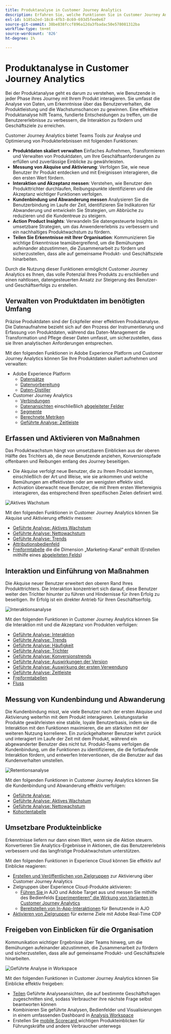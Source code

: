 ```yaml
---
title: Produktanalyse in Customer Journey Analytics
description: Erfahren Sie, welche Funktionen Sie in Customer Journey Analytics verwenden können, um Produktanalysen effektiv durchzuführen.
exl-id: b185a2ed-18c8-4fb3-8c69-693d5fee0e67
source-git-commit: 38be838fccf896a12da3fbadac50e578081312ba
workflow-type: tm+mt
source-wordcount: '826'
ht-degree: 1%

---
```


# Produktanalyse in Customer Journey Analytics

Bei der Produktanalyse geht es darum zu verstehen, wie Benutzende in jeder Phase ihres Journey mit Ihrem Produkt interagieren. Sie umfasst die Analyse von Daten, um Erkenntnisse über das Benutzerverhalten, die Produktleistung und die Wachstumschancen zu gewinnen. Eine effektive Produktanalyse hilft Teams, fundierte Entscheidungen zu treffen, um die Benutzererlebnisse zu verbessern, die Interaktion zu fördern und Geschäftsziele zu erreichen.

Customer Journey Analytics bietet Teams Tools zur Analyse und Optimierung von Produkterlebnissen mit folgenden Funktionen:

* **Produktdaten skaliert verwalten** Einfaches Aufnehmen, Transformieren und Verwalten von Produktdaten, um Ihre Geschäftsanforderungen zu erfüllen und zuverlässige Einblicke zu gewährleisten.
* **Messung von Akquise und Aktivierung**: Verfolgen Sie, wie neue Benutzer Ihr Produkt entdecken und mit Ereignissen interagieren, die den ersten Wert fördern.
* **Interaktion und Akzeptanz messen**: Verstehen, wie Benutzer den Produkttrichter durchlaufen, Reibungspunkte identifizieren und die Akzeptanz wichtiger Funktionen verfolgen.
* **Kundenbindung und Abwanderung messen** Analysieren Sie die Benutzerbindung im Laufe der Zeit, identifizieren Sie Indikatoren für Abwanderung und entwickeln Sie Strategien, um Abbrüche zu reduzieren und die Kundentreue zu steigern.
* **Action Product Insights**: Verwandeln Sie datengesteuerte Insights in umsetzbare Strategien, um das Anwendererlebnis zu verbessern und ein nachhaltiges Produktwachstum zu fördern.
* **Teilen Sie Erkenntnisse mit Ihrer Organisation**: Kommunizieren Sie wichtige Erkenntnisse teamübergreifend, um die Bemühungen aufeinander abzustimmen, die Zusammenarbeit zu fördern und sicherzustellen, dass alle auf gemeinsame Produkt- und Geschäftsziele hinarbeiten.

Durch die Nutzung dieser Funktionen ermöglicht Customer Journey Analytics es Ihnen, das volle Potenzial Ihres Produkts zu erschließen und einen nahtlosen, datengesteuerten Ansatz zur Steigerung des Benutzer- und Geschäftserfolgs zu erstellen.

## Verwalten von Produktdaten im benötigten Umfang

Präzise Produktdaten sind der Eckpfeiler einer effektiven Produktanalyse. Die Datenaufnahme bezieht sich auf den Prozess der Instrumentierung und Erfassung von Produktdaten, während das Daten-Management die Transformation und Pflege dieser Daten umfasst, um sicherzustellen, dass sie Ihren analytischen Anforderungen entsprechen.

Mit den folgenden Funktionen in Adobe Experience Platform und Customer Journey Analytics können Sie Ihre Produktdaten skaliert aufnehmen und verwalten:

* Adobe Experience Platform
   * [Datensätze&#x200B;](https://experienceleague.adobe.com/de/docs/experience-platform/catalog/datasets/overview)
   * [Datenvorbereitung&#x200B;](https://experienceleague.adobe.com/de/docs/experience-platform/data-prep/home)
   * [Daten-Distiller&#x200B;](https://experienceleague.adobe.com/en/docs/experience-platform/query/data-distiller/overview)
* Customer Journey Analytics
   * [Verbindungen&#x200B;](/help/connections/overview.md)
   * [Datenansichten](/help/data-views/data-views.md) einschließlich [abgeleiteter Felder&#x200B;](/help/data-views/derived-fields/derived-fields.md)
   * [Segmente&#x200B;](/help/components/segments/seg-overview.md)
   * [Berechnete Metriken](/help/components/calc-metrics/calc-metr-overview.md)
   * [Geführte Analyse&#x200B;: Zeitleiste&#x200B;](/help/guided-analysis/types/timeline.md)

## Erfassen und Aktivieren von Maßnahmen

Das Produktwachstum hängt von umsetzbaren Einblicken aus der oberen Hälfte des Trichters ab, die neue Benutzende anziehen, Konversionspfade offenbaren und Reibungen entlang des Journey beseitigen.

* Die Akquise verfolgt neue Benutzer, die zu Ihrem Produkt kommen, einschließlich der Art und Weise, wie sie ankommen und welche Bemühungen am effektivsten oder am wenigsten effektiv sind.
* Activation überwacht neue Benutzer, die mit Ihrem ersten Wertereignis interagieren, das entsprechend Ihren spezifischen Zielen definiert wird.

![Aktives Wachstum](/help/guided-analysis/assets/active.png)

Mit den folgenden Funktionen in Customer Journey Analytics können Sie Akquise und Aktivierung effektiv messen:

* [Geführte Analyse&#x200B;: Aktives Wachstum](/help/guided-analysis/types/active-growth.md)
* [Geführte Analyse: Nettowachstum](/help/guided-analysis/types/net-growth.md)
* [Geführte Analyse: Trends](/help/guided-analysis//types/trends.md)
* [Attributionsbedienfeld&#x200B;](/help/analysis-workspace/c-panels/attribution.md)
* [Freiformtabelle](/help/analysis-workspace/c-panels/freeform-panel.md) die die Dimension „Marketing-Kanal“ enthält (Erstellen mithilfe eines [abgeleiteten Felds](/help/data-views/derived-fields/derived-fields.md))

## Interaktion und Einführung von Maßnahmen

Die Akquise neuer Benutzer erweitert den oberen Rand Ihres Produkttrichters. Die Interaktion konzentriert sich darauf, diese Benutzer weiter den Trichter hinunter zu führen und Hindernisse für ihren Erfolg zu beseitigen. Ihr Erfolg ist ein direkter Antrieb für Ihren Geschäftserfolg.

![Interaktionsanalyse](/help/guided-analysis/assets/feature-matrix.png)

Mit den folgenden Funktionen in Customer Journey Analytics können Sie die Interaktion mit und die Akzeptanz von Produkten verfolgen:

* [Geführte Analyse: Interaktion](/help/guided-analysis/types/engagement.md)
* [Geführte Analyse: Trends](/help/guided-analysis/types/trends.md)
* [Geführte Analyse: Häufigkeit](/help/guided-analysis/types/frequency.md)
* [Geführte Analyse: Trichter](/help/guided-analysis/types/funnel.md)
* [Geführte Analyse: Konversionstrends](/help/guided-analysis/types/conversion-trends.md)
* [Geführte Analyse: Auswirkungen der Version](/help/guided-analysis/types/release-impact.md)
* [Geführte Analyse: Auswirkung der ersten Verwendung&#x200B;](/help/guided-analysis/types/first-use-impact.md)
* [Geführte Analyse: Zeitleiste](/help/guided-analysis/types/timeline.md)
* [Freiformtabellen&#x200B;](/help/analysis-workspace/c-panels/freeform-panel.md)
* [Fluss](/help/analysis-workspace/visualizations/c-flow/flow.md)

## Messung von Kundenbindung und Abwanderung

Die Kundenbindung misst, wie viele Benutzer nach der ersten Akquise und Aktivierung weiterhin mit dem Produkt interagieren. Leistungsstarke Produkte gewährleisten eine stabile, loyale Benutzerbasis, indem sie die Interaktion mit den Funktionen maximieren, die am stärksten mit der weiteren Nutzung korrelieren. Ein zurückgehaltener Benutzer kehrt zurück und interagiert im Laufe der Zeit mit dem Produkt, während ein abgewanderter Benutzer dies nicht tut. Produkt-Teams verfolgen die Kundenbindung, um die Funktionen zu identifizieren, die die fortlaufende Interaktion fördern, und entwerfen Interventionen, die die Benutzer auf das Kundenverhalten umstellen.

![Retentionsanalyse](/help/guided-analysis/assets/retention.png)

Mit den folgenden Funktionen in Customer Journey Analytics können Sie die Kundenbindung und Abwanderung effektiv verfolgen:

* [Geführte Analyse: ](/help/guided-analysis/types/retention.md)&#x200B;
* [Geführte Analyse: Aktives Wachstum](/help/guided-analysis/types/active-growth.md)
* [Geführte Analyse: Nettowachstum](/help/guided-analysis/types/net-growth.md)
* [Kohortentabelle&#x200B;](/help/analysis-workspace/visualizations/cohort-table/cohort-analysis.md)

## Umsetzbare Produkteinblicke

Erkenntnisse liefern nur dann einen Wert, wenn sie die Aktion steuern. Konvertieren Sie Analytics-Ergebnisse in Aktionen, die das Benutzererlebnis verbessern und das langfristige Produktwachstum unterstützen.

Mit den folgenden Funktionen in Experience Cloud können Sie effektiv auf Einblicke reagieren:

* [Erstellen und Veröffentlichen von Zielgruppen](/help/components/audiences/publish.md)&#x200B; zur Aktivierung über Customer Journey Analytics
* Zielgruppen über Experience Cloud-Produkte aktivieren:
   * [Führen Sie ](https://experienceleague.adobe.com/de/docs/journey-optimizer/using/content-management/content-experiment/get-started-experiment) in AJO und Adobe Target aus und messen Sie mithilfe des Bedienfelds [Experimentieren“ die Wirkung von Varianten in Customer Journey Analytics](/help/analysis-workspace/c-panels/experimentation.md)
   * [Bereitstellen von In-App-Interaktionen](https://experienceleague.adobe.com/en/docs/journey-optimizer/using/channels/in-app/get-started-in-app) für Benutzende in AJO
* [Aktivieren von Zielgruppen](https://experienceleague.adobe.com/en/docs/experience-platform/destinations/ui/activate/activation-overview) für externe Ziele mit Adobe Real-Time CDP&#x200B;

## Freigeben von Einblicken für die Organisation&#x200B;

Kommunikation wichtiger Ergebnisse über Teams hinweg, um die Bemühungen aufeinander abzustimmen, die Zusammenarbeit zu fördern und sicherzustellen, dass alle auf gemeinsame Produkt- und Geschäftsziele hinarbeiten.

![Geführte Analyse in Workspace](assets/guided-analysis-workspace.png)

Mit den folgenden Funktionen in Customer Journey Analytics können Sie Einblicke effektiv freigeben:

* [Teilen](/help/analysis-workspace/curate-share/share-projects.md) Geführte Analyseansichten, die auf bestimmte Geschäftsfragen zugeschnitten sind, sodass Verbraucher ihre nächste Frage selbst beantworten können
* Kombinieren Sie geführte Analysen, Bedienfelder und Visualisierungen in einem umfassenden Dashboard in [Analysis Workspace](/help/analysis-workspace/home.md)
* Erstellen Sie [ mobile Scorecard ](/help/mobile-app/home.md) wichtigen Produkteinblicken für Führungskräfte und andere Verbraucher unterwegs
